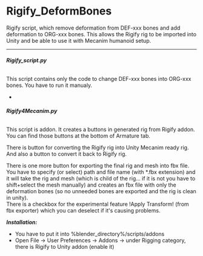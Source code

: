 # Rigify_DeformBones

Rigify script, which remove deformation from DEF-xxx bones and add deformation to ORG-xxx bones. This allows the Rigify rig to be imported into Unity and be able to use it with Mecanim humanoid setup. 

---

###### **Rigify_script.py**

This script contains only the code to change DEF-xxx bones into ORG-xxx bones. You have to run it manualy. 

-

###### **Rigify4Mecanim.py**

This script is addon. It creates a buttons in generated rig from Rigify addon. You can find those buttons at the bottom of Armature tab. 

There is button for converting the Rigify rig into Unity Mecanim ready rig. And also a button to convert it back to Rigify rig. 

There is one more button for exporting the final rig and mesh into fbx file. You have to specify (or select) path and file name (with *.fbx extension) and it will take the rig and mesh (which is child of the rig... if it is not you have to shift+select the mesh manually) and creates an fbx file with only the deformation bones (so no unneeded bones are exported and the rig is clean in unity).    
There is a checkbox for the experimental feature !Apply Transform! (from fbx exporter) which you can deselect if it's causing problems.

**_Installation:_** 
- You have to put it into %blender_directory%/scripts/addons
- Open File -> User Preferences -> Addons -> under Rigging category, there is Rigify to Unity addon (enable it) 
